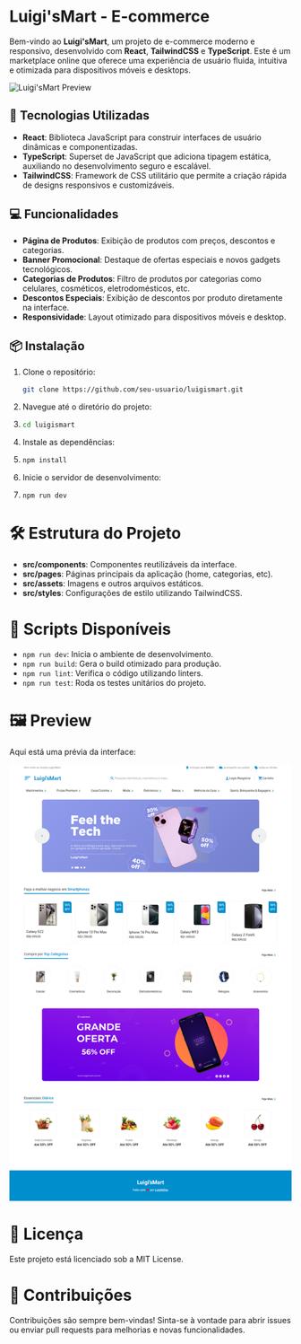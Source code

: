 
# Luigi'sMart - E-commerce

Bem-vindo ao **Luigi'sMart**, um projeto de e-commerce moderno e responsivo, desenvolvido com **React**, **TailwindCSS** e **TypeScript**. Este é um marketplace online que oferece uma experiência de usuário fluida, intuitiva e otimizada para dispositivos móveis e desktops.

![Luigi'sMart Preview](./path-to-your-screenshot.png)

## 🚀 Tecnologias Utilizadas

- **React**: Biblioteca JavaScript para construir interfaces de usuário dinâmicas e componentizadas.
- **TypeScript**: Superset de JavaScript que adiciona tipagem estática, auxiliando no desenvolvimento seguro e escalável.
- **TailwindCSS**: Framework de CSS utilitário que permite a criação rápida de designs responsivos e customizáveis.
  
## 💻 Funcionalidades

- **Página de Produtos**: Exibição de produtos com preços, descontos e categorias.
- **Banner Promocional**: Destaque de ofertas especiais e novos gadgets tecnológicos.
- **Categorias de Produtos**: Filtro de produtos por categorias como celulares, cosméticos, eletrodomésticos, etc.
- **Descontos Especiais**: Exibição de descontos por produto diretamente na interface.
- **Responsividade**: Layout otimizado para dispositivos móveis e desktop.
  
## 📦 Instalação

1. Clone o repositório:

   ```bash
   git clone https://github.com/seu-usuario/luigismart.git
   ```
2. Navegue até o diretório do projeto:
3. ```bash
   cd luigismart
4. Instale as dependências:
5. ```bash
   npm install
6. Inicie o servidor de desenvolvimento:
7. ```bash
   npm run dev
# 🛠 Estrutura do Projeto

- **src/components**: Componentes reutilizáveis da interface.
- **src/pages**: Páginas principais da aplicação (home, categorias, etc).
- **src/assets**: Imagens e outros arquivos estáticos.
- **src/styles**: Configurações de estilo utilizando TailwindCSS.

# 🔧 Scripts Disponíveis

- `npm run dev`: Inicia o ambiente de desenvolvimento.
- `npm run build`: Gera o build otimizado para produção.
- `npm run lint`: Verifica o código utilizando linters.
- `npm run test`: Roda os testes unitários do projeto.

# 🖼️ Preview

Aqui está uma prévia da interface:

![Luigi'sMart](./src/assets/Readme/luigismart.png)

# 📄 Licença

Este projeto está licenciado sob a MIT License.

# 🤝 Contribuições

Contribuições são sempre bem-vindas! Sinta-se à vontade para abrir issues ou enviar pull requests para melhorias e novas funcionalidades.
   

